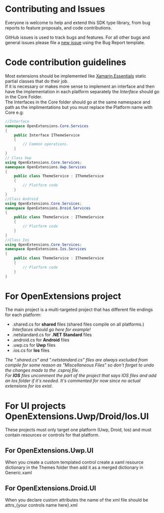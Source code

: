 # Contributing  and Issues
Everyone is welcome to help and extend this SDK type library, from bug reports to feature proposals, and code contributions.

GitHub issues is used to track bugs and features.
For all other bugs and general issues please file a [new issue](https://github.com/panoukos41/OpenExtensions/issues/new/choose) using the Bug Report template.

# Code contribution guidelines
Most extensions should be implemented like [Xamarin.Essentials](https://github.com/xamarin/Essentials) static partial classes that do their job.  
If it is necessary or makes more sense to implement an interface and then have the implementation in each platform separately the *Interface* should go in the Core Folder.  
The Interfaces in the Core folder should go at the same namespace and path as the implimentations but you must replace the Platform name with Core e.g: 
```c#
//Interface
namespace OpenExtensions.Core.Services
{
    public Interface IThemeService
    {
        // Common operations.
    }
}
// Class Uwp
using OpenExtensions.Core.Services;
namespace OpenExtensions.Uwp.Services
{
    public class ThemeService : IThemeService
    {
        // Platform code
    }
}
//Class Android
using OpenExtensions.Core.Services;
namespace OpenExtensions.Droid.Services
{
    public class ThemeService : IThemeService
    {
        // Platform code
    }
}
//Class Ios
using OpenExtensions.Core.Services;
namespace OpenExtensions.Ios.Services
{
    public class ThemeService : IThemeService
    {
        // Platform code
    }
}
```

# For OpenExtensions project

The main project is a multi-targeted project that has different file endings for each platform:
- .shared.cs for **shared** files (shared files compile on all platforms.) *Interfaces should go here for example!*
- .netstandard.cs for **.NET Standard** files
- .android.cs for **Android** files
- .uwp.cs for **Uwp** files
- .ios.cs for **Ios** files

*The ".shared.cs" and ".netstandard.cs" files are always excluded from compile for some reason as "Miscellaneous Files" so don't forget to undo the changes made to the .csproj file*.  
*For **IOS** files uncomment the part of the project that says IOS files and add an Ios folder if it's needed. It's commented for now since no actual extensions for ios exist*.

# For UI projects OpenExtensions.Uwp/Droid/Ios.UI
These projects must only target one platform (Uwp, Droid, Ios) and must contain resources or controls for that platform.

## For OpenExtensions.Uwp.UI
When you create a custom templated control create a xaml resource dictionary in the Themes folder then add it as a merged dictionary in Generic.xaml

## For OpenExtensions.Droid.UI
When you declare custom attributes the name of the xml file should be attrs_{your controls name here}.xml